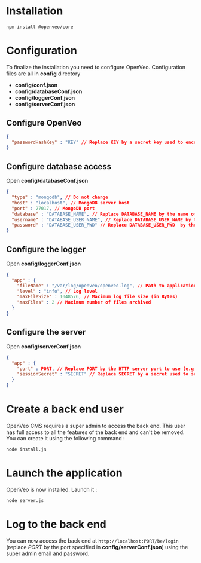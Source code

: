 # Installation

    npm install @openveo/core

# Configuration

To finalize the installation you need to configure OpenVeo.
Configuration files are all in **config** directory

- **config/conf.json**
- **config/databaseConf.json**
- **config/loggerConf.json**
- **config/serverConf.json**

## Configure OpenVeo

```json
{
  "passwordHashKey" : "KEY" // Replace KEY by a secret key used to encrypt users passwords
}
```

## Configure database access

Open **config/databaseConf.json**

```json
{
  "type" : "mongodb", // Do not change
  "host" : "localhost", // MongoDB server host
  "port" : 27017, // MongoDB port
  "database" : "DATABASE_NAME", // Replace DATABASE_NAME by the name of the OpenVeo database
  "username" : "DATABASE_USER_NAME", // Replace DATABASE_USER_NAME by the name of the database user
  "password" : "DATABASE_USER_PWD" // Replace DATABASE_USER_PWD  by the password of the database user
}
```

## Configure the logger

Open **config/loggerConf.json**

```json
{
  "app" : {
    "fileName" : "/var/log/openveo/openveo.log", // Path to application log file
    "level" : "info", // Log level
    "maxFileSize" : 1048576, // Maximum log file size (in Bytes)
    "maxFiles" : 2 // Maximum number of files archived
  }
}
```

## Configure the server

Open **config/serverConf.json**

```json
{
  "app" : {
    "port" : PORT, // Replace PORT by the HTTP server port to use (e.g. 3000)
    "sessionSecret" : "SECRET" // Replace SECRET by a secret used to secure HTTP sessions
  }
}
```

# Create a back end user

OpenVeo CMS requires a super admin to access the back end. This user has full access to all the features of the back end and can't be removed. You can create it using the following command :

    node install.js

# Launch the application

OpenVeo is now installed. Launch it :

    node server.js

# Log to the back end

You can now access the back end at `http://localhost:PORT/be/login` (replace *PORT* by the port specified in **config/serverConf.json**) using the super admin email and password.